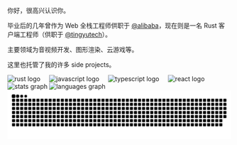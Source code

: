 你好，很高兴认识你。

毕业后的几年曾作为 Web 全栈工程师供职于 [@alibaba](https://github.com/alibaba/)，现在则是一名 Rust 客户端工程师（供职于 [@tingyutech](https://github.com/tingyutech/)）。

主要领域为音视频开发、图形渲染、云游戏等。

这里也托管了我的许多 side projects。

<div align="left">
  <img src="https://img.shields.io/badge/Rust-000000?logo=rust&logoColor=white&style=for-the-badge" height="30" alt="rust logo"  />
  <img width="12" />
  <img src="https://img.shields.io/badge/JavaScript-F7DF1E?logo=javascript&logoColor=black&style=for-the-badge" height="30" alt="javascript logo"  />
  <img width="12" />
  <img src="https://img.shields.io/badge/TypeScript-3178C6?logo=typescript&logoColor=white&style=for-the-badge" height="30" alt="typescript logo"  />
  <img width="12" />
  <img src="https://img.shields.io/badge/React-61DAFB?logo=react&logoColor=black&style=for-the-badge" height="30" alt="react logo"  />
</div>

<div align="left">
  <img src="https://github-readme-stats.vercel.app/api?username=Icemic&hide_title=false&hide_rank=true&show_icons=true&include_all_commits=true&count_private=true&disable_animations=false&theme=dracula&locale=en&hide_border=true" height="150" alt="stats graph"  />
  <img src="https://github-readme-stats.vercel.app/api/top-langs?username=Icemic&locale=en&hide_title=false&layout=compact&card_width=320&langs_count=4&theme=dracula&hide_border=true" height="150" alt="languages graph"  />
</div>

<picture alt="Snake animation">
  <source media="(prefers-color-scheme: dark)" srcset="https://raw.githubusercontent.com/Icemic/Icemic/output/github-snake-dark.svg" />
  <source media="(prefers-color-scheme: light)" srcset="https://raw.githubusercontent.com/Icemic/Icemic/output/github-snake.svg" />
  <img alt="github-snake" src="https://raw.githubusercontent.com/Icemic/Icemic/output/github-snake.svg" />
</picture>
